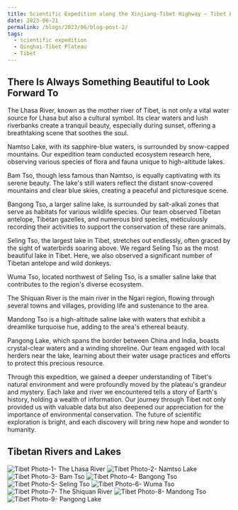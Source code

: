 ```yaml
---
title: Scientific Expedition along the Xinjiang-Tibet Highway — Tibet Edition
date: 2023-06-21
permalink: /blogs/2023/06/blog-post-2/
tags:
  - scientific expedition
  - Qinghai-Tibet Plateau
  - Tibet
---
```


There Is Always Something Beautiful to Look Forward To
------
The Lhasa River, known as the mother river of Tibet, is not only a vital water source for Lhasa but also a cultural symbol. Its clear waters and lush riverbanks create a tranquil beauty, especially during sunset, offering a breathtaking scene that soothes the soul.

Namtso Lake, with its sapphire-blue waters, is surrounded by snow-capped mountains. Our expedition team conducted ecosystem research here, observing various species of flora and fauna unique to high-altitude lakes.

Bam Tso, though less famous than Namtso, is equally captivating with its serene beauty. The lake's still waters reflect the distant snow-covered mountains and clear blue skies, creating a peaceful and picturesque scene.

Bangong Tso, a larger saline lake, is surrounded by salt-alkali zones that serve as habitats for various wildlife species. Our team observed Tibetan antelope, Tibetan gazelles, and numerous bird species, meticulously recording their activities to support the conservation of these rare animals.

Seling Tso, the largest lake in Tibet, stretches out endlessly, often graced by the sight of waterbirds soaring above. We regard Seling Tso as the most beautiful lake in Tibet. Here, we also observed a significant number of Tibetan antelope and wild donkeys.

Wuma Tso, located northwest of Seling Tso, is a smaller saline lake that contributes to the region's diverse ecosystem.

The Shiquan River is the main river in the Ngari region, flowing through several towns and villages, providing life and sustenance to the area.

Mandong Tso is a high-altitude saline lake with waters that exhibit a dreamlike turquoise hue, adding to the area's ethereal beauty.

Pangong Lake, which spans the border between China and India, boasts crystal-clear waters and a winding shoreline. Our team engaged with local herders near the lake, learning about their water usage practices and efforts to protect this precious resource.

Through this expedition, we gained a deeper understanding of Tibet's natural environment and were profoundly moved by the plateau's grandeur and mystery. Each lake and river we encountered tells a story of Earth's history, holding a wealth of information. Our journey through Tibet not only provided us with valuable data but also deepened our appreciation for the importance of environmental conservation. The future of scientific exploration is bright, and each discovery will bring new hope and wonder to humanity.

Tibetan Rivers and Lakes
------
![Tibet Photo-1- The Lhasa River](https://shengli-zhu.github.io/images/b-photo/b-2/1.jpg)
![Tibet Photo-2- Namtso Lake](https://shengli-zhu.github.io/images/b-photo/b-2/2.jpg)
![Tibet Photo-3- Bam Tso](https://shengli-zhu.github.io/images/b-photo/b-2/3.jpg)
![Tibet Photo-4- Bangong Tso](https://shengli-zhu.github.io/images/b-photo/b-2/4.jpg)
![Tibet Photo-5- Seling Tso](https://shengli-zhu.github.io/images/b-photo/b-2/5.jpg)
![Tibet Photo-6- Wuma Tso](https://shengli-zhu.github.io/images/b-photo/b-2/6.jpg)
![Tibet Photo-7- The Shiquan River](https://shengli-zhu.github.io/images/b-photo/b-2/7.jpg)
![Tibet Photo-8- Mandong Tso](https://shengli-zhu.github.io/images/b-photo/b-2/8.jpg)
![Tibet Photo-9- Pangong Lake](https://shengli-zhu.github.io/images/b-photo/b-2/9.jpg)
